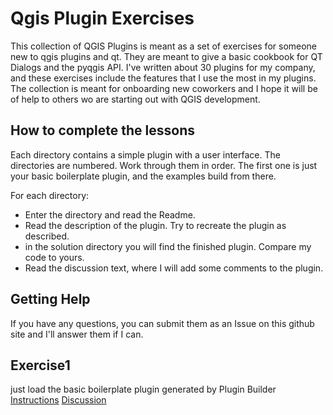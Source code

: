 # Qgis Plugin Exercises
This collection of QGIS Plugins is meant as a set of exercises for someone new to qgis plugins and qt.  They are meant to give a basic cookbook for QT Dialogs and the pyqgis API.  I've written about 30 plugins for my company, and these exercises include the features that I use the most in my plugins.  The collection is meant for onboarding new coworkers and I hope it will be of help to others wo are starting out with QGIS development.

## How to complete the lessons
Each directory contains a simple plugin with a user interface.  The directories are numbered. Work through them in order.  The first one is just your basic boilerplate plugin, and the examples build from there.  

For each directory:

  - Enter the directory and read the Readme.  
  - Read the description of the plugin.  Try to recreate the plugin as described.
  - in the solution directory you will find the finished plugin.  Compare my code to yours.
  - Read the discussion text, where I will add some comments to the plugin.
  
## Getting Help

If you have any questions, you can submit them as an Issue on this github site and I'll answer them if I can.  

## Exercise1
just load the basic boilerplate plugin generated by Plugin Builder
[Instructions](https://github.com/HeatherHillers/QgisPluginExercises/blob/main/exercise_1/Instructions.md)
[Discussion](https://github.com/HeatherHillers/QgisPluginExercises/blob/main/exercise_1/discussion.md)

